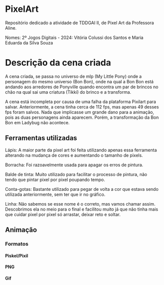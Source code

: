 # PixelArt
Repositório dedicado a atividade de TDDGAI II, de Pixel Art da Professora Aline.

<p>Nomes: 2º Jogos Digitais - 2024: Vitória Colussi dos Santos e Maria Eduarda da Silva Souza</p>

<h1>Descrição da cena criada</h1>
<p>A cena criada, se passa no universo de mlp (My Little Pony) onde a personagem do mesmo universo (Bon Bon), onde na qual a Bon Bon está andando aos arredores de Ponyville quando encontra um par de brincos no chão na qual sai uma criatura (Tikki) do brinco e a transforma. </p>
<p>A cena está incompleta por causa de uma falha da plataforma Pixilart para salvar. Anteriormente, a cena tinha cerca de 112 fps, mas apenas 49 desses fps foram salvos. Nada que implicasse um grande dano para a animação, pois as duas personagens ainda aparecem. Porém, a transformação da Bon Bon em Ladybug não acontece.</p>

<h2>Ferramentas utilizadas</h2>

<p>Lápis: A maior parte da pixel art foi feita utilizando apenas essa ferramenta alterando na mudança de cores e aumentando o tamanho de pixels.</p>
<p>Borracha: Foi razoavelmente usada para apagar os erros de pintura.</p>
<p>Balde de tinta: Muito utilizado para facilitar o processo de pintura, não tendo que pintar pixel por pixel poupando tempo.</p>
<p>Conta-gotas: Bastante utilizado para pegar de volta a cor que estava sendo utilizada anteriormente, sem ter que ir no gráfico.</p>
<p>Linha: Não sabemos se esse nome é o correto, mas vamos chamar assim. Descobrimos ela no meio para o final e facilitou muito já que não tinha mais que cuidar pixel por pixel só arrastar, deixar reto e soltar.</p>

<h2>Animação</h2>

<h3>Formatos</h3>

<h4>Piskel/Pixil</h4>


<h4>PNG</h4>


<h4>Gif</h4>
